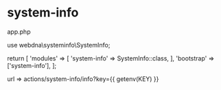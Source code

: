 # system-info

app.php

use webdna\systeminfo\SystemInfo;

return [
	'modules' => [
		'system-info' => SystemInfo::class,
	],
	'bootstrap' => ['system-info'],
];


url => actions/system-info/info?key={{ getenv(KEY) }}